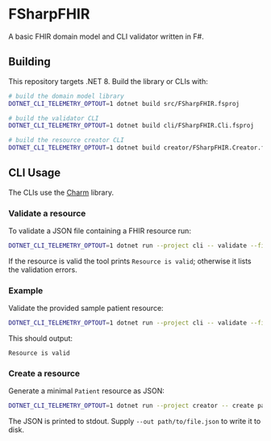 # FSharpFHIR

A basic FHIR domain model and CLI validator written in F#.

## Building

This repository targets .NET 8. Build the library or CLIs with:

```bash
# build the domain model library
DOTNET_CLI_TELEMETRY_OPTOUT=1 dotnet build src/FSharpFHIR.fsproj

# build the validator CLI
DOTNET_CLI_TELEMETRY_OPTOUT=1 dotnet build cli/FSharpFHIR.Cli.fsproj

# build the resource creator CLI
DOTNET_CLI_TELEMETRY_OPTOUT=1 dotnet build creator/FSharpFHIR.Creator.fsproj
```

## CLI Usage

The CLIs use the [Charm](https://charm.land/) library.

### Validate a resource

To validate a JSON file containing a FHIR resource run:

```bash
DOTNET_CLI_TELEMETRY_OPTOUT=1 dotnet run --project cli -- validate --file path/to/resource.json
```

If the resource is valid the tool prints `Resource is valid`; otherwise it lists the validation errors.

### Example

Validate the provided sample patient resource:

```bash
DOTNET_CLI_TELEMETRY_OPTOUT=1 dotnet run --project cli -- validate --file examples/patient.json
```

This should output:

```text
Resource is valid
```

### Create a resource

Generate a minimal `Patient` resource as JSON:

```bash
DOTNET_CLI_TELEMETRY_OPTOUT=1 dotnet run --project creator -- create patient --name "Jane Doe" --gender female --birthDate 1980-01-01
```

The JSON is printed to stdout. Supply `--out path/to/file.json` to write it to disk.

